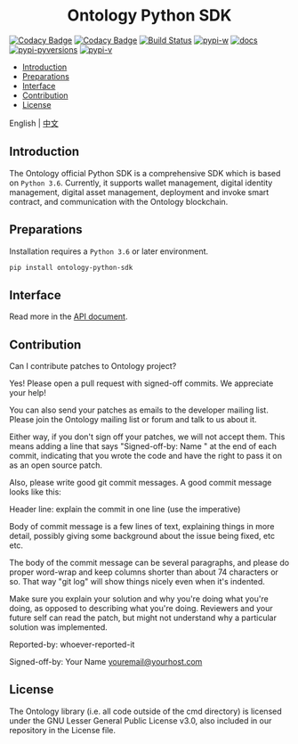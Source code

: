 <h1 align="center">Ontology Python SDK</h1>

[![Codacy Badge](https://api.codacy.com/project/badge/Grade/9078ef6584424280b8d6b75556976f94)](https://www.codacy.com/app/NashMiao/ontology-python-sdk?utm_source=github.com&amp;utm_medium=referral&amp;utm_content=ontio/ontology-python-sdk/&amp;utm_campaign=Badge_Grade)
[![Codacy Badge](https://api.codacy.com/project/badge/Coverage/9078ef6584424280b8d6b75556976f94)](https://www.codacy.com/app/NashMiao/ontology-python-sdk?utm_source=github.com&utm_medium=referral&utm_content=ontio/ontology-python-sdk/&utm_campaign=Badge_Coverage)
[![Build Status](https://travis-ci.com/ontio/ontology-python-sdk.svg?branch=master)](https://travis-ci.com/ontio/ontology-python-sdk)
[![pypi-w](https://img.shields.io/pypi/wheel/ontology-python-sdk.svg)](https://pypi.org/project/ontology-python-sdk/)
[![docs](https://img.shields.io/badge/docs-yes-brightgreen.svg)](https://apidoc.ont.io/pythonsdk/#introduction)
[![pypi-pyversions](https://img.shields.io/pypi/pyversions/ontology-python-sdk.svg)](https://pypi.org/project/ontology-python-sdk/)
[![pypi-v](https://img.shields.io/pypi/v/ontology-python-sdk.svg)](https://pypi.org/project/ontology-python-sdk/)

- [Introduction](#introduction)
- [Preparations](#preparations)
- [Interface](#interface)
- [Contribution](#contribution)
- [License](#license)

English | [中文](README_CN.md)

## Introduction

The Ontology official Python SDK is a comprehensive SDK which is based on `Python 3.6`. Currently, it supports wallet management, digital identity management, digital asset management, deployment and invoke smart contract, and communication with the Ontology blockchain.

## Preparations

Installation requires a `Python 3.6` or later environment.

```bash
pip install ontology-python-sdk
```

## Interface

Read more in the [API document](https://apidoc.ont.io/pythonsdk/).

## Contribution

Can I contribute patches to Ontology project?

Yes! Please open a pull request with signed-off commits. We appreciate your help!

You can also send your patches as emails to the developer mailing list. Please join the Ontology mailing list or forum and talk to us about it.

Either way, if you don't sign off your patches, we will not accept them. This means adding a line that says "Signed-off-by: Name <email>" at the end of each commit, indicating that you wrote the code and have the right to pass it on as an open source patch.

Also, please write good git commit messages.  A good commit message looks like this:

Header line: explain the commit in one line (use the imperative)

Body of commit message is a few lines of text, explaining things in more detail, possibly giving some background about the issue being fixed, etc etc.

The body of the commit message can be several paragraphs, and please do proper word-wrap and keep columns shorter than about 74 characters or so. That way "git log" will show things nicely even when it's indented.

Make sure you explain your solution and why you're doing what you're doing, as opposed to describing what you're doing. Reviewers and your future self can read the patch, but might not understand why a particular solution was implemented.

Reported-by: whoever-reported-it

Signed-off-by: Your Name <youremail@yourhost.com>

## License

The Ontology library (i.e. all code outside of the cmd directory) is licensed under the GNU Lesser General Public License v3.0, also included in our repository in the License file.
